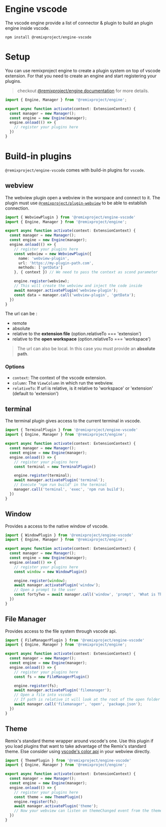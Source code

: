 # Engine vscode
The vscode engine provide a list of connector & plugin to build an plugin engine inside vscode.
```
npm install @remixproject/engine-vscode
```

# Setup
You can use remixproject engine to create a plugin system on top of vscode extension.
For that you need to create an engine and start registering your plugins.

> checkout [@remixproject/engine documentation](../core/README.md) for more details.

```typescript
import { Engine, Manager } from '@remixproject/engine';

export async function activate(context: ExtensionContext) {
  const manager = new Manager();
  const engine = new Engine(manager);
  engine.onload(() => {
    // register your plugins here
  })
}
```

# Build-in plugins
`@remixproject/engine-vscode` comes with build-in plugins for `vscode`.

## webview
The webview plugin open a webview in the worspace and connect to it.
The plugin must use [`@remixproject/plugin-webview`](../../plugin/webview/README.md) to be able to establish connection.

```typescript
import { WebviewPlugin } from '@remixproject/engine-vscode'
import { Engine, Manager } from '@remixproject/engine';

export async function activate(context: ExtensionContext) {
  const manager = new Manager();
  const engine = new Engine(manager);
  engine.onload(() => {
    // register your plugins here
    const webview = new WebviewPlugin({
      name: 'webview-plugin',
      url: 'https://my-plugin-path.com',
      methods: ['getData']
    }, { context }) // We need to pass the context as scond parameter

    engine.register(webview);
    // This will create the webview and inject the code inside
    await manager.activatePlugin('webview-plugin');
    const data = manager.call('webview-plugin', 'getData');
  })
}
```

The url can be : 
- remote
- absolute
- relative to the **extension file** (option.relativeTo === 'extension')
- relative to the **open workspace** (option.relativeTo === 'workspace')

> The url can also be local. In this case you must provide an **absolute path**.

### Options
- `context`: The context of the vscode extension.
- `column`: The `ViewColumn` in which run the webview.
- `relativeTo`: If url is relative, is it relative to 'workspace' or 'extension' (default to 'extension')

## terminal
The terminal plugin gives access to the current terminal in vscode.

```typescript
import { TerminalPlugin } from '@remixproject/engine-vscode'
import { Engine, Manager } from '@remixproject/engine';

export async function activate(context: ExtensionContext) {
  const manager = new Manager();
  const engine = new Engine(manager);
  engine.onload(() => {
    // register your plugins here
    const terminal = new TerminalPlugin()

    engine.register(terminal);
    await manager.activatePlugin('terminal');
    // Execute "npm run build" in the terminal
    manager.call('terminal', 'exec', 'npm run build');
  })
}
```


## Window
Provides a access to the native window of vscode.

```typescript
import { WindowPlugin } from '@remixproject/engine-vscode'
import { Engine, Manager } from '@remixproject/engine';

export async function activate(context: ExtensionContext) {
  const manager = new Manager();
  const engine = new Engine(manager);
  engine.onload(() => {
    // register your plugins here
    const window = new WindowPlugin()

    engine.register(window);
    await manager.activatePlugin('window');
    // Open a prompt to the user
    const fortyTwo = await manager.call('window', 'prompt', 'What is The Answer to the Ultimate Question of Life, the Universe, and Everything');
  })
}
```

## File Manager
Provides access to the file system through vscode api.
```typescript
import { FileManagerPlugin } from '@remixproject/engine-vscode'
import { Engine, Manager } from '@remixproject/engine';

export async function activate(context: ExtensionContext) {
  const manager = new Manager();
  const engine = new Engine(manager);
  engine.onload(() => {
    // register your plugins here
    const fs = new FileManagerPlugin()

    engine.register(fs);
    await manager.activatePlugin('filemanager');
    // Open a file into vscode
    // If path is relative it will look at the root of the open folder in vscode
    await manager.call('filemanager', 'open', 'package.json');
  })
}
```

## Theme
Remix's standard theme wrapper around vscode's one.
Use this plugin if you load plugins that want to take advantage of the Remix's standard theme. Else consider using [vscode's color api](https://code.visualstudio.com/api/references/theme-color) in your webview directly.
```typescript
import { ThemePlugin } from '@remixproject/engine-vscode'
import { Engine, Manager } from '@remixproject/engine';

export async function activate(context: ExtensionContext) {
  const manager = new Manager();
  const engine = new Engine(manager);
  engine.onload(() => {
    // register your plugins here
    const theme = new ThemePlugin()
    engine.register(fs);
    await manager.activatePlugin('theme');
    // Now your webview can listen on themeChanged event from the theme plugin
  })
}
```